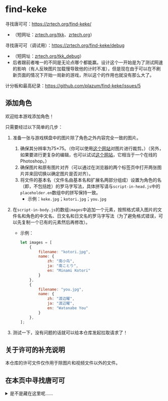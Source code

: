 # find-keke
寻找唐可可：https://zrtech.org/find-keke/
- （短网址：[zrtech.org/tkk](https://zrtech.org/tkk)、[zrtech.org](https://zrtech.org)）

寻找唐可可（调试用）：https://zrtech.org/find-keke/debug
- （短网址：[zrtech.org/tkk_debug](https://zrtech.org/tkk_debug)）
- 后者跟前者唯一的不同是无论点哪个都能赢。设计这个一开始是为了测试网速的影响（有人反映图片加载慢导致他的计时不准），但是现在由于可以在不刷新页面的情况下开始一局新的游戏，所以这个的作用也就没有那么大了。

计分板和最高纪录：https://github.com/plazum/find-keke/issues/5

## 添加角色
欢迎给本游戏添加角色！

只需要经过以下简单的几步：

1. 准备一张与游戏棋盘中的图片除了角色之外内容完全一致的图片。
   1. 确保其分辨率为75×75。（你可以使用[这个网站](https://www.iloveimg.com/zh-cn/crop-image)对图片进行裁剪。）（另外，如果要进行更复杂的编辑，也可以试试[这个网站](https://www.photopea.com)，它相当于一个在线的Photoshop。）
   2. 确保图片和原有图片对齐（可以通过在浏览器的两个标签页中打开两张图片并来回切换以确定图片是否对齐）。
   3. 将文件的基本名（文件名由基本名和扩展名两部分组成）设置为角色的名（即，不包括姓）的罗马字写法，具体拼写请与`script-in-head.js`中的`placeholder.en`数组中的拼写保持一致。
      - 示例：`keke.jpg`；`kotori.jpg`；`you.jpg`

2. 在`script-in-body.js`的数组`images`中追加一个元素，按照格式填入图片的文件名和角色的中文名、日文名和日文名的罗马字写法（为了避免格式错误，可以先复制一个已有的元素然后再修改）。
   - 示例：
     ```javascript
     let images = [
         {
             filename: "kotori.jpg",
             name: {
                 zh: "南小鸟",
                 ja: "南ことり",
                 en: "Minami Kotori"
             }
         },
         {
             filename: "you.jpg",
             name: {
                 zh: "渡边曜",
                 ja: "渡辺曜",
                 en: "Watanabe You"
             }
         },
     ];
     ```

3. 测试一下，没有问题的话就可以给本仓库发起拉取请求了！

## 关于许可的补充说明
本仓库的许可文件仅作用于除图片和视频文件以外的文件。

## 在本页中寻找唐可可
<details><summary>是不是藏在这里呢……</summary>
被你发现啦！

![keke-big.jpg](https://repository-images.githubusercontent.com/431044681/bbb358a6-de45-4d8a-b29b-f17cca522403)
</details>
